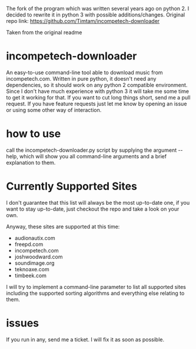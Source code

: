 The fork of the program which was written several years ago on python 2.
I decided to rewrite it in python 3 with possible additions/changes.
Original repo link:
https://github.com/Timtam/incompetech-downloader

Taken from the original readme

# incompetech-downloader

An easy-to-use command-line tool able to download music from incompetech.com.
Written in pure python, it doesn't need any dependencies, so it should work on any python 2 compatible environment.
Since I don't have much experience with python 3 it will take me some time to get it working for that. If you want to cut long things short, send me a pull request.
If you have feature requests just let me know by opening an issue or using some other way of interaction.

# how to use

call the incompetech-downloader.py script by supplying the argument --help, which will show you all command-line arguments and a brief explanation to them.

# Currently Supported Sites

I don't guarantee that this list will always be the most up-to-date one, if you want to stay  up-to-date, just checkout the repo and take a look on your own.

Anyway, these sites are supported at this time:

* audionautix.com
* freepd.com
* incompetech.com
* joshwoodward.com
* soundimage.org
* teknoaxe.com
* timbeek.com

I will try to implement a command-line parameter to list all supported sites including the supported sorting algorithms and everything else relating to them.

# issues

If you run in any, send me a ticket. I will fix it as soon as possible.
